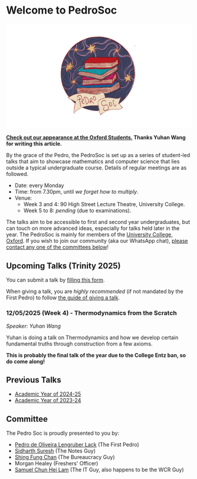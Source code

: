 # Welcome to PedroSoc

![PedroSoc logo](pedrosoc.png)

**[Check out our appearance at the Oxford Students.](https://www.oxfordstudent.com/2025/05/02/pedrosoc-embracing-erudition/) Thanks Yuhan Wang for writing this article.**

By the grace of *the* Pedro, the PedroSoc is set up as a series of student-led talks that aim to showcase mathematics and computer science that lies outside a typical undergraduate course. Details of regular meetings are as followed.

- Date: every Monday
- Time: from 7.30pm, until *we forget how to multiply*.
- Venue: 
    - Week 3 and 4: 90 High Street Lecture Theatre, University College.
    - Week 5 to 8: *pending* (due to examinations).

The talks aim to be accessible to first and second year undergraduates, but can touch on more advanced ideas, especially for talks held later in the year. The PedroSoc is mainly for members of the [University College, Oxford](https://www.univ.ox.ac.uk). If you wish to join our community (aka our WhatsApp chat), [please contact any one of the committees below](#committee)!

## Upcoming Talks (Trinity 2025)
You can submit a talk by [filling this form](https://forms.office.com/e/CAqS5x7TJT).

When giving a talk, you are *highly recommended* (if not mandated by the First Pedro) to follow [the guide of giving a talk](/Pedro/giving_a_talk).

### 12/05/2025 (Week 4) - Thermodynamics from the Scratch
*Speaker: Yuhan Wang*

Yuhan is doing a talk on Thermodynamics and how we develop certain fundamental truths through construction from a few axioms.

**This is probably the final talk of the year due to the College Entz ban, so do come along!**

## Previous Talks
- [Academic Year of 2024-25](/Pedro/prev_talks/2425)
- [Academic Year of 2023-24](/Pedro/prev_talks/2324)

## Committee

The Pedro Soc is proudly presented to you by:

- [Pedro de Oliveira Lengruber Lack](mailto:pedro.lack@univ.ox.ac.uk) (The First Pedro)
- [Sidharth Suresh](mailto:sidharth.puthiyedathusuresh@univ.ox.ac.uk) (The Notes Guy)
- [Shing Fung Chan](mailto:shingfung.chan@univ.ox.ac.uk) (The Bureaucracy Guy)
- Morgan Healey (Freshers' Officer)
- [Samuel Chun Hei Lam](https://wcr.univ.ox.ac.uk/profile/Samuel-CHLam) (The IT Guy, also happens to be the WCR Guy)